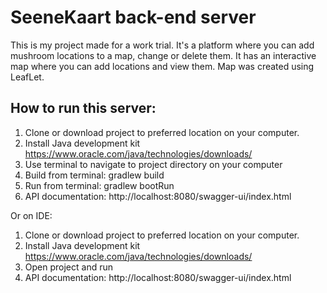 # SeeneKaart back-end server

This is my project made for a work trial. It's a platform where you can add mushroom locations to a map,
change or delete them. It has an interactive map where you can add locations and view them.
Map was created using LeafLet.

## How to run this server:
1) Clone or download project to preferred location on your computer.
2) Install Java development kit https://www.oracle.com/java/technologies/downloads/
3) Use terminal to navigate to project directory on your computer
4) Build from terminal: gradlew build
5) Run from terminal: gradlew bootRun
6) API documentation: http://localhost:8080/swagger-ui/index.html


Or on IDE: 
1) Clone or download project to preferred location on your computer.
2) Install Java development kit https://www.oracle.com/java/technologies/downloads/
3) Open project and run
4) API documentation: http://localhost:8080/swagger-ui/index.html

